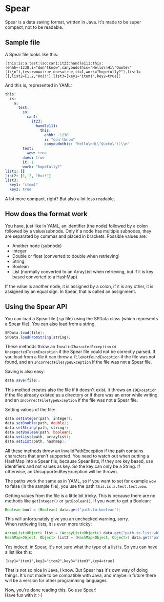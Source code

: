 # Spear
Spear is a data saving format, written in Java. It's made to be super compact, not to be readable.
## Sample file
A Spear file looks like this:
```
(this:is:a:test:(so:can1:it23:handle111:this:(ehhh=-1238,i="don'tknow",canyoudothis="Hello\nHi\"Quote\"()\\n"),test:wow=true,does=true,it=1,work="hopefully?"),list1=[],list2=[1,2,"Hoi!"],list3=[key1="item1",key2=true])
```

And this is, represented in YAML:
```yaml
this:
  is:
    a:
      test:
        so:
          can1:
            it23:
              handle111:
                this:
                  ehhh: -1238
                  i: "don'tknow"
                  canyoudothis: "Hello\nHi\"Quote\"()\\n"
        test:
          wow: true
        does: true
        it: 1
        work: "hopefully?"
list1: []
list2: [1, 2, "Hoi!"]
list3:
  key1: "item1"
  key2: true
```
A lot more compact, right? But also a lot less readable.
## How does the format work
You have, just like in YAML, an identifier (the node) followed by a colon followed by a value/subnode.
Only if a node has multiple subnodes, they are separated by commas and placed in brackets.
Possible values are:
* Another node (subnode)
* Integer
* Double or float (converted to double when retrieving)
* String
* Boolean
* List (normally converted to an ArrayList when retrieving, but if it is key based converted to a HashMap)

If the value is another node, it is assigned by a colon, if it is any other, it is assigned by an equal sign.
In Spear, that is called an assignment.
## Using the Spear API
You can load a Spear file (.sp file) using the SPData class (which represents a Spear file). You can also load from a string.
```java
SPData.load(file);
SPData.loadFromString(string);
```
These methods throw an `InvalidCharacterException` or `UnexpectedTokenException` if the Spear file could not be correctly parsed. If you load from a file it can throw a `FileNotFoundException` if the file was not found, and an `IncorrectFileTypeException` if the file was not a Spear file.

Saving is also easy:
```java
data.save(file);
```
This method creates also the file if it doesn't exist.
It throws an `IOException` if the file already existed as a directory or if there was an error while writing, and an `IncorrectFileTypeException` if the file was not a Spear file.

Setting values of the file:
```java
data.setInteger(path, integer);
data.setDouble(path, double);
data.setString(path, string);
data.setBoolean(path, boolean);
data.setList(path, arraylist);
data.setList(path, hashmap);
```
All these methods throw an InvalidPathException if the path contains characters that aren't supported.
You need to watch out when putting a HashMap into a Spear file, because Spear lists, if they are key based, use identifiers and not values as key.
So the key can only be a String. If otherwise, an UnsupportedKeyException will be thrown.

The paths work the same as in YAML, so if you want to set for example `wow` to false (in the sample file), you use the path `this.is.a.test.test.wow`.

Getting values from the file is a little bit tricky. This is because there are no methods like `getInteger()` or `getBoolean()`.
If you want to get a Boolean:
```java
Boolean bool = (Boolean) data.get("path.to.boolean");
```
This will unfortunately give you an unchecked warning, sorry.  
When retrieving lists, it is even more tricky:
```java
ArrayList<Object> list = (ArrayList<Object>) data.get("path.to.list.which.is.not.key.based");
HashMap<Object, Object> list2 = (HashMap<Object, Object>) data.get("path.to.list.which.is.key.based");
```
Yes indeed, in Spear, it's not sure what the type of a list is. So you can have a list like this:
```
[key1="item1",key2="item2",key3="item3",key4=true]
```
That is not so nice in Java, I know. But Spear has it's own way of doing things.
It's not made to be compatible with Java, and maybe in future there will be a version for other programming languages.

Now, you're done reading this. Go use Spear!  
Have fun with it :-)
